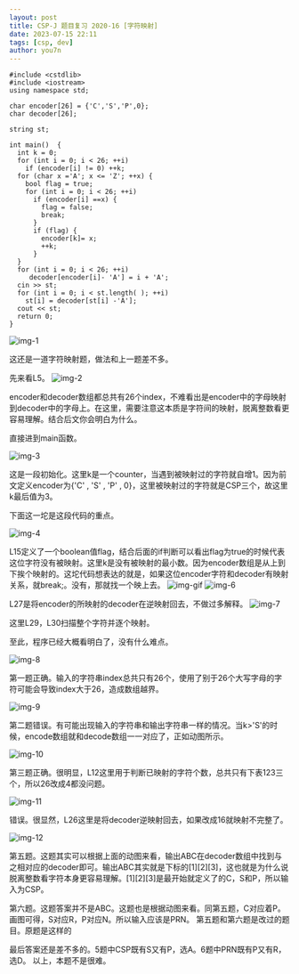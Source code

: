 ```yaml
---
layout: post
title: CSP-J 题目复习 2020-16 [字符映射]
date: 2023-07-15 22:11
tags: [csp, dev]
author: you7n
---
```

```
#include <cstdlib>
#include <iostream>
using namespace std;

char encoder[26] = {'C','S','P',0};
char decoder[26];

string st;

int main()  {
  int k = 0;
  for (int i = 0; i < 26; ++i)
    if (encoder[i] != 0) ++k;
  for (char x ='A'; x <= 'Z'; ++x) {
    bool flag = true;
    for (int i = 0; i < 26; ++i)
      if (encoder[i] ==x) {
        flag = false;
        break;
      }
      if (flag) {
        encoder[k]= x;
        ++k;
      }
  }
  for (int i = 0; i < 26; ++i)
     decoder[encoder[i]- 'A'] = i + 'A';
  cin >> st;
  for (int i = 0; i < st.length( ); ++i)
    st[i] = decoder[st[i] -'A'];
  cout << st;
  return 0;
}
```
![img-1](https://github.com/user-attachments/assets/65496b34-d500-47f1-b7eb-9116eb212d1b)

这还是一道字符映射题，做法和上一题差不多。

先来看L5。
![img-2](https://github.com/user-attachments/assets/b4c8be9d-b0e2-4887-b4b7-792f3e460b9b)

encoder和decoder数组都总共有26个index，不难看出是encoder中的字母映射到decoder中的字母上。在这里，需要注意这本质是字符间的映射，脱离整数看更容易理解。结合后文你会明白为什么。

直接进到main函数。

![img-3](https://github.com/user-attachments/assets/72b279d6-6ce2-4c55-ab18-ce4e3dada916)

这是一段初始化。这里k是一个counter，当遇到被映射过的字符就自增1。因为前文定义encoder为{'C' , 'S' , 'P' , 0}，这里被映射过的字符就是CSP三个，故这里k最后值为3。

下面这一坨是这段代码的重点。

![img-4](https://github.com/user-attachments/assets/47868d16-1d95-4372-a6f4-a898260108c9)

L15定义了一个boolean值flag，结合后面的if判断可以看出flag为true的时候代表这位字符没有被映射。这里k是没有被映射的最小数。因为encoder数组是从上到下挨个映射的。这坨代码想表达的就是，如果这位encoder字符和decoder有映射关系，就break;。没有，那就找一个映上去。
![img-gif](https://mmbiz.qpic.cn/mmbiz_gif/2picj4SWJxAAw8vVDXRlr9WcCQD8InibF6nhKU1zVLVSkj3Quw46aHqCWUk19YedbZZr9zUm6KxbXDFtCyuH4nVA/640?wx_fmt=gif&tp=wxpic&wxfrom=5&wx_lazy=1)
![img-6](https://github.com/user-attachments/assets/a11ef2a0-99aa-4286-9550-be5ca33bc64f)

L27是将encoder的所映射的decoder在逆映射回去，不做过多解释。
![img-7](https://github.com/user-attachments/assets/b62fb741-693e-4e1d-94b6-b11bfabf4105)

这里L29，L30扫描整个字符并逐个映射。

至此，程序已经大概看明白了，没有什么难点。

![img-8](https://github.com/user-attachments/assets/4e468536-bfad-439f-ae9b-34a8a1cfdfac)

第一题正确。输入的字符串index总共只有26个，使用了别于26个大写字母的字符可能会导致index大于26，造成数组越界。

![img-9](https://github.com/user-attachments/assets/10789040-758c-4b4a-908a-026f115f7191)

第二题错误。有可能出现输入的字符串和输出字符串一样的情况。当k>'S'的时候，encode数组就和decode数组一一对应了，正如动图所示。

![img-10](https://github.com/user-attachments/assets/a7d86e76-9bc7-4aa0-b85a-200894718d08)

第三题正确。很明显，L12这里用于判断已映射的字符个数，总共只有下表123三个，所以26改成4都没问题。

![img-11](https://github.com/user-attachments/assets/61514826-f228-4b60-8113-8b3852e49f06)

错误。很显然，L26这里是将decoder逆映射回去，如果改成16就映射不完整了。

![img-12](https://github.com/user-attachments/assets/f71ae0f3-6f46-4ea4-bcde-b1c8dd96ff6a)

第五题。这题其实可以根据上面的动图来看，输出ABC在decoder数组中找到与之相对应的decoder即可。输出ABC其实就是下标的[1][2][3]，这也就是为什么说脱离整数看字符本身更容易理解。[1][2][3]是最开始就定义了的C，S和P，所以输入为CSP。

第六题。这题答案并不是ABC。这题也是根据动图来看。同第五题，C对应着P。画图可得，S对应R，P对应N。所以输入应该是PRN。
第五题和第六题是改过的题目。原题是这样的
 
最后答案还是差不多的。5题中CSP既有S又有P，选A。6题中PRN既有P又有R，选D。
以上，本题不是很难。

